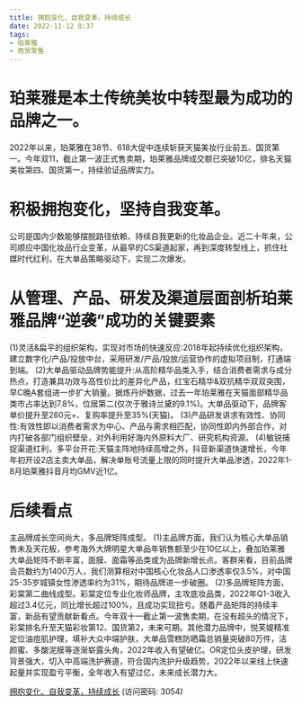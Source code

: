 ```yaml
---
title: 拥抱变化、自我变革，持续成长
date: 2022-11-12 8:37
tags:
- 珀莱雅
- 商贸零售
---
```

# 珀莱雅是本土传统美妆中转型最为成功的品牌之一。
2022年以来，珀莱雅在38节、618大促中连续斩获天猫美妆行业前五、国货第一。今年双11，截止第一波正式售卖期，珀莱雅品牌成交额已突破10亿，排名天猫美妆第四、国货第一，持续验证品牌实力。

# 积极拥抱变化，坚持自我变革。
公司是国内少数能够摆脱路径依赖、持续自我更新的化妆品企业。近二十年来，公司顺应中国化妆品行业变革，从最早的CS渠道起家，再到深度转型线上，抓住社媒时代红利，在大单品策略驱动下，实现二次爆发。

# 从管理、产品、研发及渠道层面剖析珀莱雅品牌“逆袭”成功的关键要素
(1)灵活&扁平的组织架构，实现对市场的快速反应:2018年起持续优化组织架构，建立数字化/产品/投放中台，采用研发/产品/投放/运营协作的虚拟项目制，打通端到端。
(2)大单品驱动品牌势能提升:从高阶精华品类入手，结合消费者需求与成分热点，打造兼具功效与高性价比的差异化产品，红宝石精华&双抗精华双双突围，早C晚A套组进一步扩大销量。据炼丹炉数据，过去一年珀莱雅在天猫面部精华品类市占率达到7.8%，位居第二(仅次于雅诗兰黛的9.1%)。大单品驱动下，品牌客单价提升至260元+、复购率提升至35%(天猫)。
(3)产品研发讲求有效性、协同性:有效性即以消费者需求为中心、产品与需求相匹配，协同性即内外部合作，对内打破各部门组织壁垒，对外利用好海内外原料大厂、研究机构资源。
(4)敏锐捕捉渠道红利，多平台开花:天猫主阵地持续高增之外，抖音新渠道快速增长，今年年初开设2店主卖大单品，解决单账号流量上限的同时提升大单品渗透，2022年1-8月珀莱雅抖音月均GMV近1亿。
<!-- more -->
# 后续看点
主品牌成长空间尚大，多品牌矩阵成型。
(1)主品牌方面，我们认为核心大单品销售未及天花板，参考海外大牌明星大单品年销售额至少在10亿以上，叠加珀莱雅大单品矩阵不断丰富，面膜、面霜等品类或为品牌新增长点。客群来看，目前品牌会员数约为1400万人，我们测算相对中国核心化妆品人口渗透率仅3.5%，对中国25-35岁城镇女性渗透率约为31%，期待品牌进一步破圈。
(2)多品牌矩阵方面，彩棠第二曲线成型。彩棠定位专业化妆师品牌，主攻底妆品类，2022年Q1-3收入超过3.4亿元，同比增长超过100%，且成功实现扭亏。随着产品矩阵的持续丰富，新品有望贡献新看点。今年双十一截止第一波售卖期，在没有超头的情况下，彩棠排名升至天猫彩妆第12、国货第2，未来可期。其他潜力品牌中，悦芙媞精准定位油痘肌护理，填补大众中端护肤，大单品雪糕防晒霜总销量突破80万件，洁颜蜜、多酸泥膜等逐渐崭露头角，2022年收入有望破亿。OR定位头皮护理，研发背景强大，切入中高端洗护赛道，符合国内洗护升级趋势，2022年以来线上快速起量并实现盈亏平衡，全年收入有望过亿，未来成长潜力大。

[拥抱变化、自我变革，持续成长](https://url12.ctfile.com/f/3948612-722995177-482ce7?p=3054)
(访问密码: 3054)
